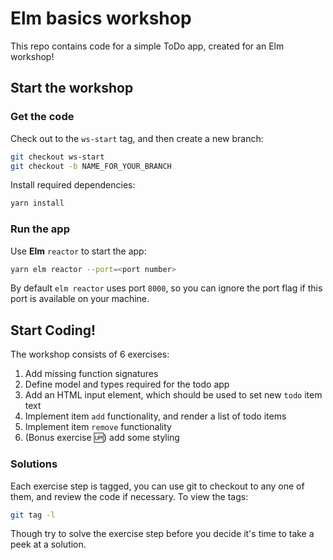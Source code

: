 # Elm basics workshop

This repo contains code for a simple ToDo app, created for an Elm workshop!


## Start the workshop

### Get the code
Check out to the `ws-start` tag, and then create a new branch:

```bash
git checkout ws-start
git checkout -b NAME_FOR_YOUR_BRANCH
```

Install required dependencies:

```bash
yarn install
```

### Run the app
Use **Elm** `reactor` to start the app:

```bash
yarn elm reactor --port=<port number>
```

By default `elm reactor` uses port `8000`, so you can ignore the port flag if 
this port is available on your machine.


## Start Coding!

The workshop consists of 6 exercises:

1. Add missing function signatures
2. Define model and types required for the todo app
3. Add an HTML input element, which should be used to set new `todo` item text
4. Implement item `add` functionality, and render a list of todo items
5. Implement item `remove` functionality
6. (Bonus exercise :up:) add some styling


### Solutions
Each exercise step is tagged, you can use git to checkout to any one of them,
and review the code if necessary. To view the tags:

```bash
git tag -l
```

Though try to solve the exercise step before you decide it's time to take a peek
at a solution.
